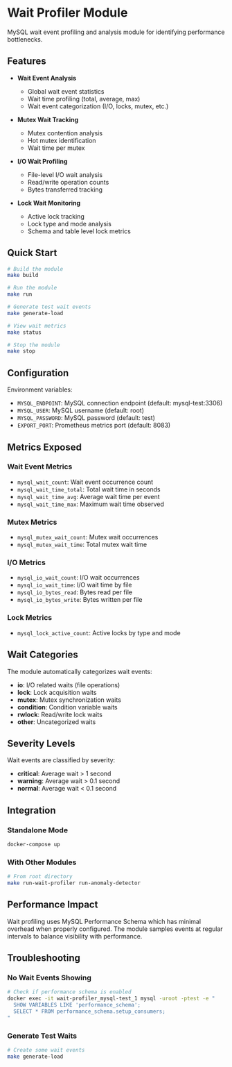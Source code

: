 # Wait Profiler Module

MySQL wait event profiling and analysis module for identifying performance bottlenecks.

## Features

- **Wait Event Analysis**
  - Global wait event statistics
  - Wait time profiling (total, average, max)
  - Wait event categorization (I/O, locks, mutex, etc.)

- **Mutex Wait Tracking**
  - Mutex contention analysis
  - Hot mutex identification
  - Wait time per mutex

- **I/O Wait Profiling**
  - File-level I/O wait analysis
  - Read/write operation counts
  - Bytes transferred tracking

- **Lock Wait Monitoring**
  - Active lock tracking
  - Lock type and mode analysis
  - Schema and table level lock metrics

## Quick Start

```bash
# Build the module
make build

# Run the module
make run

# Generate test wait events
make generate-load

# View wait metrics
make status

# Stop the module
make stop
```

## Configuration

Environment variables:

- `MYSQL_ENDPOINT`: MySQL connection endpoint (default: mysql-test:3306)
- `MYSQL_USER`: MySQL username (default: root)
- `MYSQL_PASSWORD`: MySQL password (default: test)
- `EXPORT_PORT`: Prometheus metrics port (default: 8083)

## Metrics Exposed

### Wait Event Metrics
- `mysql_wait_count`: Wait event occurrence count
- `mysql_wait_time_total`: Total wait time in seconds
- `mysql_wait_time_avg`: Average wait time per event
- `mysql_wait_time_max`: Maximum wait time observed

### Mutex Metrics
- `mysql_mutex_wait_count`: Mutex wait occurrences
- `mysql_mutex_wait_time`: Total mutex wait time

### I/O Metrics
- `mysql_io_wait_count`: I/O wait occurrences
- `mysql_io_wait_time`: I/O wait time by file
- `mysql_io_bytes_read`: Bytes read per file
- `mysql_io_bytes_write`: Bytes written per file

### Lock Metrics
- `mysql_lock_active_count`: Active locks by type and mode

## Wait Categories

The module automatically categorizes wait events:

- **io**: I/O related waits (file operations)
- **lock**: Lock acquisition waits
- **mutex**: Mutex synchronization waits
- **condition**: Condition variable waits
- **rwlock**: Read/write lock waits
- **other**: Uncategorized waits

## Severity Levels

Wait events are classified by severity:

- **critical**: Average wait > 1 second
- **warning**: Average wait > 0.1 second
- **normal**: Average wait < 0.1 second

## Integration

### Standalone Mode
```bash
docker-compose up
```

### With Other Modules
```bash
# From root directory
make run-wait-profiler run-anomaly-detector
```

## Performance Impact

Wait profiling uses MySQL Performance Schema which has minimal overhead when properly configured. The module samples events at regular intervals to balance visibility with performance.

## Troubleshooting

### No Wait Events Showing
```bash
# Check if performance schema is enabled
docker exec -it wait-profiler_mysql-test_1 mysql -uroot -ptest -e "
  SHOW VARIABLES LIKE 'performance_schema';
  SELECT * FROM performance_schema.setup_consumers;
"
```

### Generate Test Waits
```bash
# Create some wait events
make generate-load
```